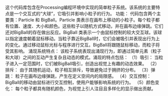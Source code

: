 这个代码库包含在Processing编程环境中实现的简单粒子系统。该系统的主要特点是一个交互式的“大球”，它吸引并影响小粒子的行为。
    功能：
代码包含两个主要类：Particle 和 BigBall。Particle 类表示在画布上移动的小粒子。每个粒子都有位置、速度、大小和颜色。这些粒子以随机方式移动，并在画布边缘弹跳。它们还对BigBall的存在做出反应。BigBall 类表示一个由鼠标控制的较大交互球。该球以指定速度朝着鼠标移动。当粒子靠近BigBall时，它们会被吸引并表现出行为上的变化。通过移动鼠标光标与程序进行交互。BigBall将跟随鼠标移动，而粒子将受其影响。
    涌现系统特点：
该粒子系统表现出涌现行为，即通过简单元素（粒子和大球）之间的互动产生复杂且动态的模式。涌现的特点包括：
（1）吸引： 当粒子进入一定范围时，它们被BigBall吸引，创造出视觉上有趣的动态效果。
（2）排斥： 由于其随机运动，粒子相互排斥，导致避免过于拥挤的分布。
（3）弹跳： 粒子在画布边缘弹跳，产生在定义空间内的局限感。
（4）交互控制： BigBall的移动由鼠标进行交互控制，使用户能够影响系统的行为。
（5）颜色变化： 每个粒子都具有随机颜色，为视觉上引人注目且多样化的显示做出贡献。
